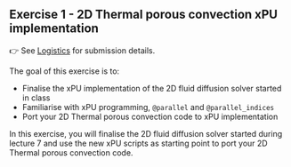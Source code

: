 <!--This file was generated, do not modify it.-->
## Exercise 1 - **2D Thermal porous convection xPU implementation**

👉 See [Logistics](/logistics/#submission) for submission details.

The goal of this exercise is to:
- Finalise the xPU implementation of the 2D fluid diffusion solver started in class
- Familiarise with xPU programming, `@parallel` and `@parallel_indices`
- Port your 2D Thermal porous convection code to xPU implementation

In this exercise, you will finalise the 2D fluid diffusion solver started during lecture 7 and use the new xPU scripts as starting point to port your  2D Thermal porous convection code.

